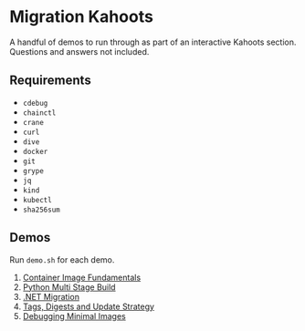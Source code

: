 # Migration Kahoots

A handful of demos to run through as part of an interactive Kahoots section.
Questions and answers not included.

## Requirements

- `cdebug`
- `chainctl`
- `crane`
- `curl`
- `dive`
- `docker` 
- `git`
- `grype`
- `jq`
- `kind`
- `kubectl`
- `sha256sum`

## Demos

Run `demo.sh` for each demo.

1. [Container Image Fundamentals](./1-container-image-fundamentals)
2. [Python Multi Stage Build](./2-python-multi-stage-build)
3. [.NET Migration](./3-dotnet-migration)
4. [Tags, Digests and Update Strategy](./4-tags-digests-update-strategy)
5. [Debugging Minimal Images](./5-debugging-minimal-images)
